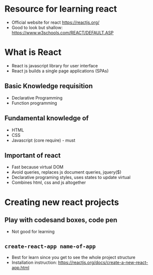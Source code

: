 # Resource for learning react

- Official website for react https://reactjs.org/
- Good to look but shallow: https://www.w3schools.com/REACT/DEFAULT.ASP

# What is React

- React is javascript library for user interface
- React js builds a single page applications (SPAs)

## Basic Knowledge requisition

- Declarative Programming
- Function programming

## Fundamental knowledge of

- HTML
- CSS
- Javascript (core require) - must

## Important of react

- Fast because virtual DOM
- Avoid queries, replaces js document queries, jquery($)
- Declarative programing styles, uses states to update virtual
- Combines html, css and js altogether

# Creating new react projects

## Play with codesand boxes, code pen

- Not good for learning

## `create-react-app name-of-app`

- Best for learn since you get to see the whole project structure
- Installation instruction: https://reactjs.org/docs/create-a-new-react-app.html
